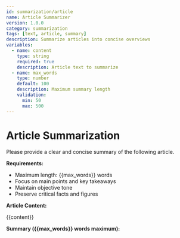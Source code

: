 ```yaml
---
id: summarization/article
name: Article Summarizer
version: 1.0.0
category: summarization
tags: [text, article, summary]
description: Summarize articles into concise overviews
variables:
  - name: content
    type: string
    required: true
    description: Article text to summarize
  - name: max_words
    type: number
    default: 100
    description: Maximum summary length
    validation:
      min: 50
      max: 500
---
```


# Article Summarization

Please provide a clear and concise summary of the following article.

**Requirements:**
- Maximum length: {{max_words}} words
- Focus on main points and key takeaways
- Maintain objective tone
- Preserve critical facts and figures

**Article Content:**

{{content}}

**Summary ({{max_words}} words maximum):**
